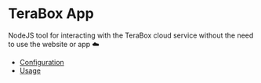 # TeraBox App

NodeJS tool for interacting with the TeraBox cloud service without the need to use the website or app ☁️

- [Configuration](CONFIGURATION.md)
- [Usage](USAGE.md)
